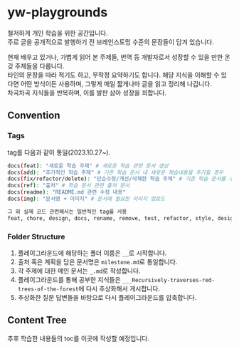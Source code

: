 # yw-playgrounds

철저하게 개인 학습을 위한 공간입니다.<br>
주로 글을 공개적으로 발행하기 전 브레인스토밍 수준의 문장들이 담겨 있습니다.<br>

현재 배우고 있거나, 가볍게 읽어 본 주제들, 번역 등 개발자로서 성장할 수 있을 만한 온갖 주제들을 다룹니다.</br>
타인의 문장을 따라 적기도 하고, 무작정 요약하기도 합니다. 해당 지식을 이해할 수 있다면 어떤 방식이든 사용하며, 그렇게 매일 짧게나마 글을 읽고 정리해 나갑니다.<br>
차곡차곡 지식들을 반복하며, 이를 발판 삼아 성장을 꾀합니다.

## Convention

### Tags

tag를 다음과 같이 통일(2023.10.27~).

```bash
docs(feat): "새로운 학습 주제" # 새로운 학습 관련 문서 생성
docs(add): "추가적인 학습 주제" # 기존 학습 문서 내 새로운 학습내용을 추가할 경우
docs(fix/refactor/delete): "단순수정/개선/삭제한 학습 주제" # 기존 학습 문서를 수정하는 경우 (수정/개선/삭제)
docs(ref): "출처" # 학습 문서 관련 출처 문서
docs(readme): "README.md 관련 수정 내용"
docs(img): "문서명 + 이미지" # 문서에 필요한 이미지 업로드

그 외 실제 코드 관련해서는 일반적인 tag를 사용
feat, chore, design, docs, rename, remove, test, refactor, style, design, ...
```

### Folder Structure

1. 플레이그라운드에 해당하는 폴더 이름은 `__`로 시작합니다.
2. 출처 혹은 계획을 담은 문서명은 `milestone.md`로 통일합니다.
3. 각 주제에 대한 메인 문서는 `_.md`로 작성합니다.
4. 플레이그라운드를 통해 공부한 지식들은 `___Recursively-traverses-red-trees-of-the-forest`에 다시 추상화해서 게시합니다.
5. 추상화한 질문 답변들을 바탕으로 다시 플레이그라운드를 압축합니다.

## Content Tree

추후 학습한 내용들의 toc를 이곳에 작성할 예정입니다.
